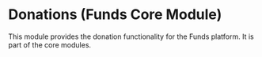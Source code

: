 # Donations (Funds Core Module)

This module provides the donation functionality for the Funds platform. It is part of the core modules.
